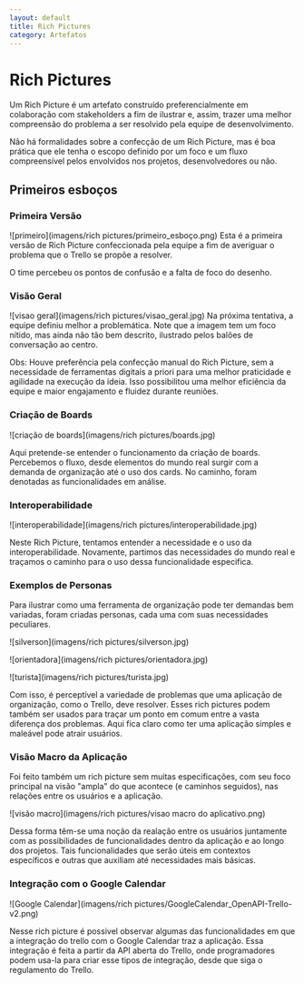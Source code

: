 ```yaml
---
layout: default
title: Rich Pictures
category: Artefatos
---
```


# Rich Pictures

Um Rich Picture é um artefato construído preferencialmente em colaboração com stakeholders a fim de ilustrar e, assim, trazer uma melhor compreensão do problema a ser resolvido pela equipe de desenvolvimento.

Não há formalidades sobre a confecção de um Rich Picture, mas é boa prática que ele tenha o escopo definido por um foco e um fluxo compreensível pelos envolvidos nos projetos, desenvolvedores ou não.

## Primeiros esboços

### Primeira Versão

![primeiro](imagens/rich pictures/primeiro_esboço.png)
Esta é a primeira versão de Rich Picture confeccionada pela equipe a fim de averiguar o problema que o Trello se propõe a resolver.

O time percebeu os pontos de confusão e a falta de foco do desenho.

### Visão Geral

![visao geral](imagens/rich pictures/visao_geral.jpg)
Na próxima tentativa, a equipe definiu melhor a problemática. Note que a imagem tem um foco nítido, mas ainda não tão bem descrito, ilustrado pelos balões de conversação ao centro.

Obs: Houve preferência pela confecção manual do Rich Picture, sem a necessidade de ferramentas digitais a priori para uma melhor praticidade e agilidade na execução da ideia. Isso possibilitou uma melhor eficiência da equipe e maior engajamento e fluidez durante reuniões.

### Criação de Boards

![criação de boards](imagens/rich pictures/boards.jpg)

Aqui pretende-se entender o funcionamento da criação de boards. Percebemos o fluxo, desde elementos do mundo real surgir com a demanda de organização até o uso dos cards. No caminho, foram denotadas as funcionalidades em análise.

### Interoperabilidade

![interoperabilidade](imagens/rich pictures/interoperabilidade.jpg)

Neste Rich Picture, tentamos entender a necessidade e o uso da interoperabilidade. Novamente, partimos das necessidades do mundo real e traçamos o caminho para o uso dessa funcionalidade especifica.

### Exemplos de Personas

Para ilustrar como uma ferramenta de organização pode ter demandas bem variadas, foram criadas personas, cada uma com suas necessidades peculiares.

![silverson](imagens/rich pictures/silverson.jpg)

![orientadora](imagens/rich pictures/orientadora.jpg)

![turista](imagens/rich pictures/turista.jpg)

Com isso, é perceptível a variedade de problemas que uma aplicação de organização, como o Trello, deve resolver. Esses rich pictures podem também ser usados para traçar um ponto em comum entre a vasta diferença dos problemas. Aqui fica claro como ter uma aplicação simples e maleável pode atrair usuários.

### Visão Macro da Aplicação

Foi feito também um rich picture sem muitas especificações, com seu foco principal na visão "ampla" do que acontece (e caminhos seguidos), nas relações entre os usuários e a aplicação.

![visão macro](imagens/rich pictures/visao macro do aplicativo.png)

Dessa forma têm-se uma noção da realação entre os usuários juntamente com as possibilidades de funcionalidades dentro da aplicação e ao longo dos projetos. Tais funcionalidades que serão úteis em contextos específicos e outras que auxiliam até necessidades mais básicas.

### Integração com o Google Calendar

![Google Calendar](imagens/rich pictures/GoogleCalendar_OpenAPI-Trello-v2.png)

Nesse rich picture é possivel observar algumas das funcionalidades em que a integração do trello com o Google Calendar traz a aplicação. Essa integração é feita a partir da API aberta do Trello, onde programadores podem usa-la para criar esse tipos de integração, desde que siga o regulamento do Trello.


